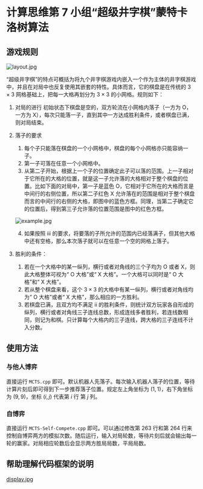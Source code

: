 # 计算思维第 7 小组“超级井字棋”蒙特卡洛树算法

## 游戏规则

![layout.jpg](https://github.com/FLOW2090/CODE_CPP/blob/main/ComputationnalThinking/layout.jpg)

“超级井字棋”的特点可概括为将九个井字棋游戏内嵌入一个作为主体的井字棋游戏中，并且在对局中也反复使用其嵌套的特性。具体而言，它的棋盘是在传统的 $3 \times 3$ 网格基础上，把每一大格再划分为 $3 \times 3$ 的小网格。规则如下：

1. 对局的进行
   初始状态下棋盘是空的，双方轮流在小网格内落子（一方为 O，一方为 X），每次只能落一子，直到其中一方达成胜利条件，或者棋盘已满，则对局结束。

2. 落子的要求
    1. 每个子只能落在棋盘的一个小网格中，棋盘的每个小网格亦只能容纳一子。
    2. 第一子可落在任意一个小网格中。
    3. 从第二子开始，根据上一个子的位置确定此子可以落的范围。上一子相对于它所在的大格的位置，就是这一子允许落的大格相对于整个棋盘的位置。比如下面的对局中，第一子是蓝色 O，它相对于它所在的大格而言是中间行的右侧位置，所以第二子红色 X 允许落在的范围是相对于整个棋盘而言的中间行的右侧的大格，即图中的蓝色方框。同理，当第二子确定它的位置后，得到第三子允许落的位置范围是图中的红色方框。

    ![example.jpg](https://github.com/FLOW2090/CODE_CPP/blob/main/ComputationnalThinking/example.jpg)

    4. 如果按照 iii 的要求，将要落的子所允许的范围内已经落满子，但其他大格中还有空格，那么本次落子就可以在任意一个空的网格上落子。

3. 胜利的条件：
    1. 若在一个大格中的某一纵列，横行或者对角线的三个子均为 O 或者 X，则此大格整体可视为“ O 大格”或“ X 大格”。一个大格可以同时是“ O 大格”和“ X 大格”。
    2. 若从整个棋盘来看，这个 $3 \times 3$ 的大格中有某一纵列，横行或者对角线均为“ O 大格”或者“ X 大格”，那么相应的一方胜利。
    3. 若棋盘已满，且双方均不满足 ii 的胜利条件，则统计双方玩家各自形成的纵列，横行或者对角线三子连线总数，形成连线多者胜利，若连线数相同，则记为和棋。只计算每个大格内的三子连线，跨大格的三子连线不计入分数。

## 使用方法

### 与他人博弈

直接运行 `MCTS.cpp` 即可。默认机器人先落子。每次输入机器人落子的位置，等待计算片刻后即可得到下一步推荐落子位置。规定左上角坐标为 $(1, 1)$，右下角坐标为 $(9, 9)$，坐标 $(i, j)$ 代表第 $i$ 行 第 $j$ 列。

### 自博弈

直接运行 `MCTS-Self-Compete.cpp` 即可。可以通过修改第 263 行和第 264 行来控制自博弈两方的模拟次数。随后运行，输入对局轮数，等待片刻后就会输出每一轮的赢家。对局相应轮数后会显示两方胜局局数，平局局数。

## 帮助理解代码框架的说明

[display.jpg](https://github.com/FLOW2090/CODE_CPP/blob/main/ComputationnalThinking/display.jpg)